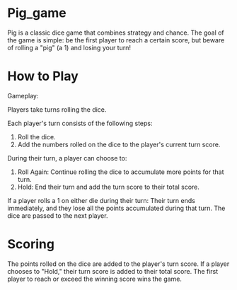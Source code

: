 # Pig_game
Pig is a classic dice game that combines strategy and chance. The goal of the game is simple: be the first player to reach a certain score, but beware of rolling a "pig" (a 1) and losing your turn!

# How to Play
Gameplay:

Players take turns rolling the dice.

Each player's turn consists of the following steps:
1. Roll the dice.
2. Add the numbers rolled on the dice to the player's current turn score.
   
During their turn, a player can choose to:
1. Roll Again: Continue rolling the dice to accumulate more points for that turn.
2. Hold: End their turn and add the turn score to their total score.
   
If a player rolls a 1 on either die during their turn:
Their turn ends immediately, and they lose all the points accumulated during that turn.
The dice are passed to the next player.

# Scoring
The points rolled on the dice are added to the player's turn score.
If a player chooses to "Hold," their turn score is added to their total score.
The first player to reach or exceed the winning score wins the game.
